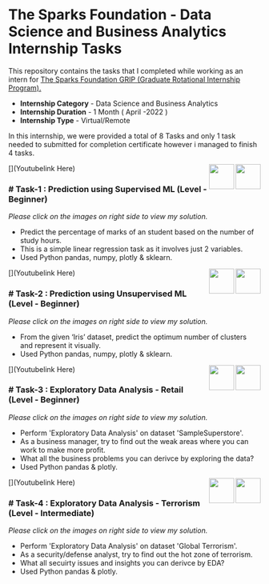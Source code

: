 # The Sparks Foundation - Data Science and Business Analytics Internship Tasks
 
This repository contains the tasks that I completed while working as an intern for [The Sparks Foundation GRIP (Graduate Rotational Internship Program).](https://internship.thesparksfoundation.info/index.html)
- **Internship Category** - Data Science and Business Analytics
- **Internship Duration** - 1 Month ( April -2022 )
- **Internship Type** - Virtual/Remote

In this internship, we were provided a total of 8 Tasks and only 1 task needed to submitted for completion certificate however i managed to finish 4 tasks.

[<img align = right height = 50 width = 50 src = https://cdn4.iconfinder.com/data/icons/social-media-and-logos-11/32/Logo_Youtube-512.png>](Youtubelink Here)
[<img align = right height = 50 width = 50 src = https://cdn.icon-icons.com/icons2/2667/PNG/512/jupyter_app_icon_161280.png>](https://github.com/back1ply/The-Sparks-Foundation-Tasks/blob/main/Task%201/Prediction%20using%20Supervised%20ML.ipynb)


### # Task-1 : Prediction using Supervised ML (Level - Beginner)
_Please click on the images on right side to view my solution._

- Predict the percentage of marks of an student based on the number of study hours.
- This is a simple linear regression task as it involves just 2 variables.
- Used Python pandas, numpy, plotly & sklearn.


[<img align = right height = 50 width = 50 src = https://cdn4.iconfinder.com/data/icons/social-media-and-logos-11/32/Logo_Youtube-512.png>](Youtubelink Here)
[<img align = right height = 50 width = 50 src = https://cdn.icon-icons.com/icons2/2667/PNG/512/jupyter_app_icon_161280.png>](https://github.com/back1ply/The-Sparks-Foundation-Tasks/blob/main/Task%202/Prediction%20using%20Unsupervised%20ML.ipynb)

### # Task-2 : Prediction using Unsupervised ML (Level - Beginner)
_Please click on the images on right side to view my solution._

- From the given ‘Iris’ dataset, predict the optimum number of clusters and represent it visually.
- Used Python pandas, numpy, plotly & sklearn.

[<img align = right height = 50 width = 50 src = https://cdn4.iconfinder.com/data/icons/social-media-and-logos-11/32/Logo_Youtube-512.png>](Youtubelink Here)
[<img align = right height = 50 width = 50 src = https://cdn.icon-icons.com/icons2/2667/PNG/512/jupyter_app_icon_161280.png>](https://github.com/back1ply/The-Sparks-Foundation-Tasks/blob/main/Task%203/Exploratory%20Data%20Analysis%20-%20Retail.ipynb)

### # Task-3 : Exploratory Data Analysis - Retail (Level - Beginner)
_Please click on the images on right side to view my solution._

- Perform 'Exploratory Data Analysis' on dataset 'SampleSuperstore'.
- As a business manager, try to find out the weak areas where you can work to make more profit.
- What all the business problems you can derivce by exploring the data?
- Used Python pandas & plotly.

[<img align = right height = 50 width = 50 src = https://cdn4.iconfinder.com/data/icons/social-media-and-logos-11/32/Logo_Youtube-512.png>](Youtubelink Here)
[<img align = right height = 50 width = 50 src = https://cdn.icon-icons.com/icons2/2667/PNG/512/jupyter_app_icon_161280.png>](https://github.com/back1ply/The-Sparks-Foundation-Tasks/blob/main/Task%204/Exploratory%20Data%20Analysis%20-%20Global%20Terrorism.ipynb)

### # Task-4 : Exploratory Data Analysis - Terrorism (Level - Intermediate)
_Please click on the images on right side to view my solution._

- Perform 'Exploratory Data Analysis' on dataset 'Global Terrorism'.
- As a security/defense analyst, try to find out the hot zone of terrorism.
- What all secuirty issues and insights you can derivce by EDA?
- Used Python pandas & plotly.

